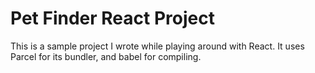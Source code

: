 # Pet Finder React Project
This is a sample project I wrote while playing around with React. It uses Parcel for its bundler, and babel for compiling.